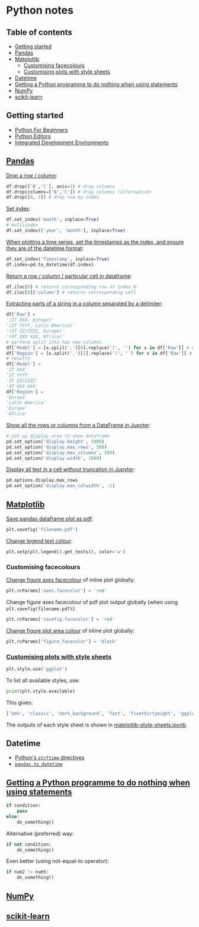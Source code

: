 # Python notes <!-- omit in toc -->

## Table of contents <!-- omit in toc -->
- [Getting started](#getting-started)
- [Pandas](#pandas)
- [Matplotlib](#matplotlib)
  - [Customising facecolours](#customising-facecolours)
  - [Customising plots with style sheets](#customising-plots-with-style-sheets)
- [Datetime](#datetime)
- [Getting a Python programme to do nothing when using statements](#getting-a-python-programme-to-do-nothing-when-using-statements)
- [NumPy](#numpy)
- [scikit-learn](#scikit-learn)


## Getting started

* [Python For Beginners](https://www.python.org/about/gettingstarted/)
* [Python Editors](https://wiki.python.org/moin/PythonEditors)
* [Integrated Development Environments](https://wiki.python.org/moin/IntegratedDevelopmentEnvironments)


## [Pandas](http://pandas.pydata.org/pandas-docs/stable/)

[Drop a row / column](https://pandas.pydata.org/pandas-docs/stable/reference/api/pandas.DataFrame.drop.html):

```py
df.drop(['B','C'], axis=1) # drop columns
df.drop(columns=['B','C']) # drop columns (alternative)
df.drop([0, 1]) # drop row by index
```

[Set index](https://pandas.pydata.org/pandas-docs/stable/reference/api/pandas.DataFrame.set_index.html#pandas.DataFrame.set_index):

```py
df.set_index('month', inplace=True)
# multiindex
df.set_index(['year', 'month'], inplace=True)
```

[When plotting a time series, set the timestamps as the index, and ensure they are of the datetime format](https://stackoverflow.com/a/52266133/4573584):

```py
df.set_index('Timestamp', inplace=True)
df.index=pd.to_datetime(df.index)
```

[Return a row / column / particular cell in dataframe](https://stackoverflow.com/a/16729808/4573584):

```py
df.iloc[0] # returns corresponding row at index 0
df.iloc[0]['column'] # returns corresponding cell 
```

[Extracting parts of a string in a column separated by a delimiter](https://stackoverflow.com/a/44922659/4573584):

```py
df['Raw'] = 
'(1T XXX, Europe)'
'(2T YYYY, Latin America)'
'(3T ZZ/ZZZZ, Europe)'
'(4T XXX XXX, Africa)'
# perform split into two new columns
df['Model'] = [x.split(',')[0].replace('(', '') for x in df['Raw']] # extract first section; remove opening parenthesis
df['Region'] = [x.split(',')[1].replace(')', '') for x in df['Raw']] # extract second section; remove closing parenthesis
# results
df['Model'] = 
'1T XXX'
'2T YYYY'
'3T ZZ/ZZZZ'
'4T XXX XXX'
df['Region'] = 
'Europe'
'Latin America'
'Europe'
'Africa'
```

[Show all the rows or columns from a DataFrame in Jupyter](https://songhuiming.github.io/pages/2017/04/02/jupyter-and-pandas-display/):

```py
# set up display area to show dataframe
pd.set_option('display.height', 1000)
pd.set_option('display.max_rows', 500)
pd.set_option('display.max_columns', 500)
pd.set_option('display.width', 1000)
```

[Display all text in a cell without truncation in Jupyter](https://songhuiming.github.io/pages/2017/04/02/jupyter-and-pandas-display/):

```py
pd.options.display.max_rows
pd.set_option('display.max_colwidth', -1)
```


## [Matplotlib](https://matplotlib.org/)

[Save pandas dataframe plot as pdf](https://stackoverflow.com/a/35484725/4573584):

```py
plt.savefig('filename.pdf')
```

[Change legend text colour](https://stackoverflow.com/a/47229840/4573584):

```py
plt.setp(plt.legend().get_texts(), color='w')
```


### Customising facecolours

[Change figure axes facecolour](https://stackoverflow.com/a/39176226/4573584) of inline plot globally:

```py
plt.rcParams['axes.facecolor'] = 'red'
```

Change figure axes facecolour of pdf plot output globally (when using `plt.savefig(filename.pdf)`):

```py
plt.rcParams['savefig.facecolor'] = 'red'
```

[Change figure plot area colour](https://stackoverflow.com/a/40371037/4573584) of inline plot globally:

```py
plt.rcParams['figure.facecolor'] = 'black'
```


### [Customising plots with style sheets](https://matplotlib.org/users/style_sheets.html)

```py
plt.style.use('ggplot')
```

To list all available styles, use:

```py
print(plt.style.available)
```

This gives:

```py
['bmh', 'classic', 'dark_background', 'fast', 'fivethirtyeight', 'ggplot', 'grayscale', 'seaborn-bright', 'seaborn-colorblind', 'seaborn-dark-palette', 'seaborn-dark', 'seaborn-darkgrid', 'seaborn-deep', 'seaborn-muted', 'seaborn-notebook', 'seaborn-paper', 'seaborn-pastel', 'seaborn-poster', 'seaborn-talk', 'seaborn-ticks', 'seaborn-white', 'seaborn-whitegrid', 'seaborn', 'Solarize_Light2', 'tableau-colorblind10', '_classic_test']
```

The outputs of each style sheet is shown in [matplotlib-style-sheets.ipynb](https://github.com/nmstreethran/coding/blob/master/matplotlib-style-sheets.ipynb).


## Datetime

* [Python's `strftime` directives](http://strftime.org/)
* [`pandas.to_datetime`](https://pandas.pydata.org/pandas-docs/stable/reference/api/pandas.to_datetime.html)


## [Getting a Python programme to do nothing when using statements](https://stackoverflow.com/a/19632742/4573584)

```py
if condition:
    pass
else:
    do_something()
```

Alternative (preferred) way:

```py
if not condition:
    do_something()
```

Even better (using not-equal-to operator):

```py
if num2 != num5:
    do_something()
```


## [NumPy](http://www.numpy.org/)


## [scikit-learn](https://scikit-learn.org/stable/)
